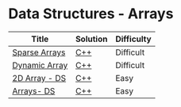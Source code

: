 # Data Structures - Arrays

| Title | Solution | Difficulty |
| ----- | -------- | ---------- |
| [Sparse Arrays](https://www.hackerrank.com/challenges/sparse-arrays) | [C++](./Sparse%20Arrays/main.cpp) | Difficult |
| [Dynamic Array](https://www.hackerrank.com/challenges/dynamic-array) | [C++](./Dynamic%20Array/main.cpp) | Difficult |
| [2D Array - DS](https://www.hackerrank.com/challenges/2d-array) | [C++](./2D%20Array%20-%20DS/main.cpp) | Easy |
| [Arrays- DS](https://www.hackerrank.com/challenges/arrays-ds) | [C++](./Arrays-%20DS/main.cpp) | Easy |

